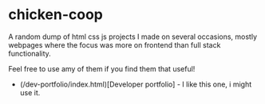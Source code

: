 # chicken-coop
A random dump of html css js projects I made on several occasions, mostly webpages where the focus was more on frontend than full stack functionality. 

Feel free to use amy of them if you find them that useful!

- (/dev-portfolio/index.html)[Developer portfolio] - I like this one, i might use it.
